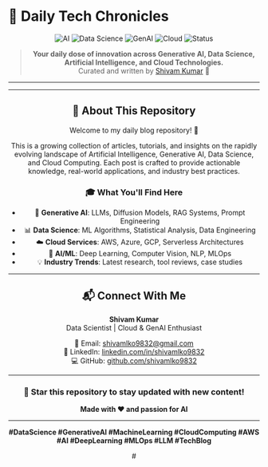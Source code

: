 # 🧠 Daily Tech Chronicles

<div align="center">

![AI](https://img.shields.io/badge/AI-FF6F00?style=for-the-badge&logo=tensorflow&logoColor=white)
![Data Science](https://img.shields.io/badge/Data_Science-3776AB?style=for-the-badge&logo=python&logoColor=white)
![GenAI](https://img.shields.io/badge/GenAI-412991?style=for-the-badge&logo=openai&logoColor=white)
![Cloud](https://img.shields.io/badge/Cloud-FF9900?style=for-the-badge&logo=amazonaws&logoColor=white)
![Status](https://img.shields.io/badge/Status-Active-brightgreen?style=for-the-badge)


> **Your daily dose of innovation across Generative AI, Data Science, Artificial Intelligence, and Cloud Technologies.**  
> Curated and written by [Shivam Kumar](https://github.com/shivamlko9832) 🚀

---



---

## 🎯 About This Repository

Welcome to my daily blog repository! 🚀

This is a growing collection of articles, tutorials, and insights on the rapidly evolving landscape of Artificial Intelligence, Generative AI, Data Science, and Cloud Computing. Each post is crafted to provide actionable knowledge, real-world applications, and industry best practices.

### 🎓 What You'll Find Here

- 🤖 **Generative AI**: LLMs, Diffusion Models, RAG Systems, Prompt Engineering
- 📊 **Data Science**: ML Algorithms, Statistical Analysis, Data Engineering
- ☁️ **Cloud Services**: AWS, Azure, GCP, Serverless Architectures
- 🧠 **AI/ML**: Deep Learning, Computer Vision, NLP, MLOps
- 💡 **Industry Trends**: Latest research, tool reviews, case studies

---

## 📬 Connect With Me

**Shivam Kumar**  
Data Scientist | Cloud & GenAI Enthusiast

📧 Email: [shivamlko9832@gmail.com](mailto:shivamlko9832@gmail.com)  
🔗 LinkedIn: [linkedin.com/in/shivamlko9832](https://linkedin.com/in/shivamlko9832)  
💻 GitHub: [github.com/shivamlko9832](https://github.com/shivamlko9832)

---

<div align="center">

### 🌟 Star this repository to stay updated with new content!

**Made with ❤️ and passion for AI**

---

**#DataScience #GenerativeAI #MachineLearning #CloudComputing #AWS #AI #DeepLearning #MLOps #LLM #TechBlog**

</div>#
